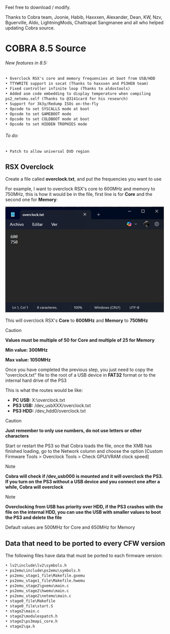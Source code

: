 Feel free to download / modify.

Thanks to Cobra team, Joonie, Habib, Haxxxen, Alexander, Dean, KW, Nzv, Bguerville, Aldo, LightningMods, Chattrapat Sangmanee and all who helped updating Cobra source.

# COBRA 8.5 Source

###### New features in 8.5:
    • Overclock RSX's core and memory frequencies at boot from USB/HDD
    • TTYWRITE support in socat (Thanks to haxxxen and PS3HEN team)
    • Fixed controller infinite loop (Thanks to aldostools)
    • Added asm code embedding to display temperature when compiling ps2_netemu.self (Thanks to @3141card for his research)
    • Support for 3k3y/Redump ISOs on-the-fly  
    • Opcode to set SYSCALLS mode at boot
    • Opcode to set GAMEBOOT mode
    • Opcode to set COLDBOOT mode at boot
    • Opcode to set HIDDEN TROPHIES mode
    
###### To do:
    • Patch to allow universal DVD region

## RSX Overclock
Create a file called **overclock.txt**, and put the frequencies you want to use

For example, I want to overclock RSX's core to 600MHz and memory to 750MHz, this is how it would be in the file, first line is for **Core** and the second one for **Memory**:

<img src="https://raw.githubusercontent.com/Evilnat/Cobra-PS3/master/overclock.png" width="500">

This will overclock RSX's **Core** to **600MHz** and **Memory** to **750MHz**

> [!CAUTION]
> **Values must be multiple of 50 for Core and multiple of 25 for Memory**
> 
> **Min value: 300MHz**
> 
> **Max value: 1050MHz**

Once you have completed the previous step, you just need to copy the "overclock.txt" file to the root of a USB device in **FAT32** format or to the internal hard drive of the PS3

This is what the routes would be like:

- **PC USB:**  X:\overclock.txt
- **PS3 USB:** /dev_usbXXX/overclock.txt
- **PS3 HDD:** /dev_hdd0/overclock.txt

> [!CAUTION]
> **Just remember to only use numbers, do not use letters or other characters**

Start or restart the PS3 so that Cobra loads the file, once the XMB has finished loading, go to the Network column and choose the option [Custom Firmware Tools > Overclock Tools > Check GPU/VRAM clock speed]

> [!NOTE]
> **Cobra will check if /dev_usb000 is mounted and it will overclock the PS3. If you turn on the PS3 without a USB device and  you connect one after a while, Cobra will overclock**

>[!NOTE]
> **Overclocking from USB has priority over HDD, if the PS3 crashes with the file on the internal HDD, you can use the USB with smaller values ​​to boot the PS3 and delete the file**

Default values are 500MHz for Core and 650MHz for Memory

## Data that need to be ported to every CFW version

The following files have data that must be ported to each firmware version:

    • lv2\include\lv2\symbols.h
    • ps2emu\include\ps2emu\symbols.h
    • ps2emu_stage1_file\Makefile.gxemu
    • ps2emu_stage1_file\Makefile.hwemu
    • ps2emu_stage2\gxemu\main.c
    • ps2emu_stage2\hwemu\main.c
    • ps2emu_stage2\netemu\main.c
    • stage0_file\Makefile
    • stage0_file\start.S
    • stage2\main.c
    • stage2\modulespatch.h
    • stage2\ps3mapi_core.h
    • stage2\qa.h
